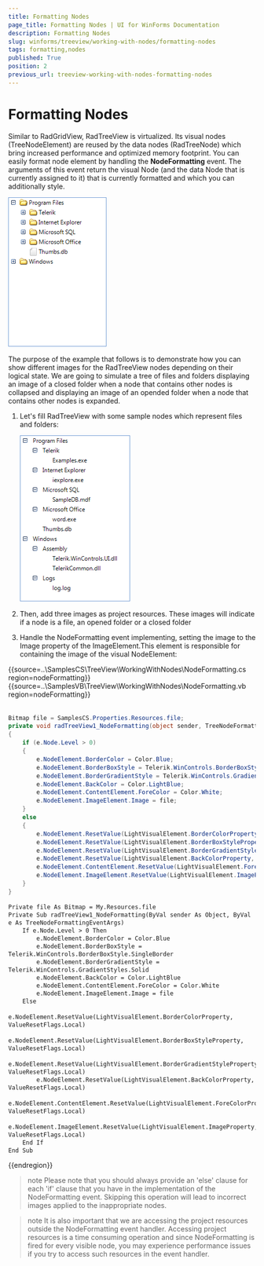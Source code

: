 ```yaml
---
title: Formatting Nodes
page_title: Formatting Nodes | UI for WinForms Documentation
description: Formatting Nodes
slug: winforms/treeview/working-with-nodes/formatting-nodes
tags: formatting,nodes
published: True
position: 2
previous_url: treeview-working-with-nodes-formatting-nodes
---
```


# Formatting Nodes



Similar to RadGridView, RadTreeView is virtualized. Its visual nodes (TreeNodeElement) are reused by the data nodes (RadTreeNode) which bring increased performance and optimized memory footprint. You can easily format node element by handling the __NodeFormatting__ event. The arguments of this event return the visual Node (and the data Node that is currently assigned to it) that is currently formatted and which you can additionally style.

![treeview-working-with-nodes-formatting-nodes 001](images/treeview-working-with-nodes-formatting-nodes001.png)

The purpose of the example that follows is to demonstrate how you can show different images for the RadTreeView nodes depending on their logical state. We are going to simulate a tree of files and folders displaying an image of a closed folder when a node that contains other nodes is collapsed and displaying an image of an opended folder when a node that contains other nodes is expanded.
        

1. Let's fill RadTreeView with some sample nodes which represent files and folders:

    ![treeview-working-with-nodes-formatting-nodes 002](images/treeview-working-with-nodes-formatting-nodes002.png)

1. Then, add three images as project resources. These images will indicate if a node is a file, an opened folder or a closed folder
            

1. Handle the NodeFormatting event implementing, setting the image to the Image property of the ImageElement.This element is responsible for containing the image of the visual NodeElement:

{{source=..\SamplesCS\TreeView\WorkingWithNodes\NodeFormatting.cs region=nodeFormatting}} 
{{source=..\SamplesVB\TreeView\WorkingWithNodes\NodeFormatting.vb region=nodeFormatting}} 

````C#
        
Bitmap file = SamplesCS.Properties.Resources.file;
private void radTreeView1_NodeFormatting(object sender, TreeNodeFormattingEventArgs e)
{
    if (e.Node.Level > 0)
    {
        e.NodeElement.BorderColor = Color.Blue;
        e.NodeElement.BorderBoxStyle = Telerik.WinControls.BorderBoxStyle.SingleBorder;
        e.NodeElement.BorderGradientStyle = Telerik.WinControls.GradientStyles.Solid;
        e.NodeElement.BackColor = Color.LightBlue;
        e.NodeElement.ContentElement.ForeColor = Color.White;
        e.NodeElement.ImageElement.Image = file;
    }
    else
    {
        e.NodeElement.ResetValue(LightVisualElement.BorderColorProperty, ValueResetFlags.Local);
        e.NodeElement.ResetValue(LightVisualElement.BorderBoxStyleProperty, ValueResetFlags.Local);
        e.NodeElement.ResetValue(LightVisualElement.BorderGradientStyleProperty, ValueResetFlags.Local);
        e.NodeElement.ResetValue(LightVisualElement.BackColorProperty, ValueResetFlags.Local);
        e.NodeElement.ContentElement.ResetValue(LightVisualElement.ForeColorProperty, ValueResetFlags.Local);
        e.NodeElement.ImageElement.ResetValue(LightVisualElement.ImageProperty, ValueResetFlags.Local);
    }
}

````
````VB.NET
Private file As Bitmap = My.Resources.file
Private Sub radTreeView1_NodeFormatting(ByVal sender As Object, ByVal e As TreeNodeFormattingEventArgs)
    If e.Node.Level > 0 Then
        e.NodeElement.BorderColor = Color.Blue
        e.NodeElement.BorderBoxStyle = Telerik.WinControls.BorderBoxStyle.SingleBorder
        e.NodeElement.BorderGradientStyle = Telerik.WinControls.GradientStyles.Solid
        e.NodeElement.BackColor = Color.LightBlue
        e.NodeElement.ContentElement.ForeColor = Color.White
        e.NodeElement.ImageElement.Image = file
    Else
        e.NodeElement.ResetValue(LightVisualElement.BorderColorProperty, ValueResetFlags.Local)
        e.NodeElement.ResetValue(LightVisualElement.BorderBoxStyleProperty, ValueResetFlags.Local)
        e.NodeElement.ResetValue(LightVisualElement.BorderGradientStyleProperty, ValueResetFlags.Local)
        e.NodeElement.ResetValue(LightVisualElement.BackColorProperty, ValueResetFlags.Local)
        e.NodeElement.ContentElement.ResetValue(LightVisualElement.ForeColorProperty, ValueResetFlags.Local)
        e.NodeElement.ImageElement.ResetValue(LightVisualElement.ImageProperty, ValueResetFlags.Local)
    End If
End Sub

````

{{endregion}} 




>note Please note that you should always provide an 'else' clause for each 'if' clause that you have in the implementation of the NodeFormatting event. Skipping this operation will lead to incorrect images applied to the inappropriate nodes.
>


>note It is also important that we are accessing the project resources outside the NodeFormatting event handler. Accessing project resources is a time consuming operation and since NodeFormatting is fired for every visible node, you may experience performance issues if you try to access such resources in the event handler.
>


